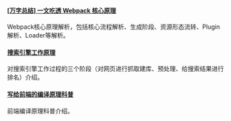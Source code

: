 
#### [[万字总结] 一文吃透 Webpack 核心原理](https://mp.weixin.qq.com/s/Jw_-cZepryo9nbnk1mwjjw)
Webpack核心原理解析，包括核心流程解析、生成阶段、资源形态流转、Plugin解析、Loader等解析。

#### [搜索引擎工作原理](https://mp.weixin.qq.com/s/hJtAFYsjCa3T6mhdU-vDpQ)
对搜索引擎工作过程的三个阶段（对网页进行抓取建库、预处理、给搜索结果进行排名）介绍。

#### [写给前端的编译原理科普](https://mp.weixin.qq.com/s?__biz=MzkzMTIzMDUwMg==&mid=2247483791&idx=1&sn=d464ad02807f21e211238a50e30a6126&scene=21#wechat_redirect)
前端编译原理科普介绍。